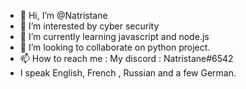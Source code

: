 - 👋 Hi, I’m @Natristane
- 👀 I’m interested by cyber security
- 🌱 I’m currently learning javascript and node.js
- 💞️ I’m looking to collaborate on python project.
- 📫 How to reach me :
My discord : Natristane#6542
- I speak English, French , Russian and a few German.
<!---
Natristane/Natristane is a ✨ special ✨ repository because its `README.md` (this file) appears on your GitHub profile.
You can click the Preview link to take a look at your changes.
--->
